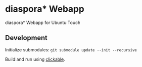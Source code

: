 # diaspora* Webapp

diaspora* Webapp for Ubuntu Touch

## Development

Initialize submodules: `git submodule update --init --recursive`

Build and run using [clickable](https://github.com/bhdouglass/clickable).
